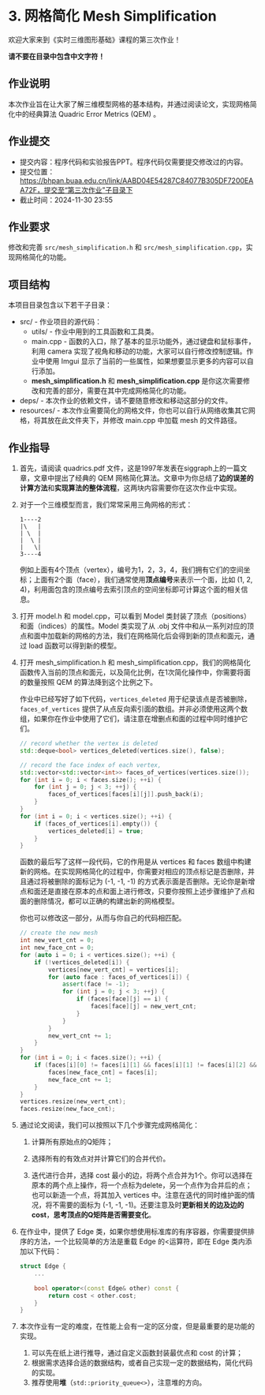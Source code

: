 # 3. 网格简化 Mesh Simplification

欢迎大家来到《实时三维图形基础》课程的第三次作业！

**请不要在目录中包含中文字符！**

## 作业说明

本次作业旨在让大家了解三维模型网格的基本结构，并通过阅读论文，实现网格简化中的经典算法 Quadric Error Metrics (QEM) 。

## 作业提交

- 提交内容：程序代码和实验报告PPT。程序代码仅需要提交修改过的内容。
- 提交位置：https://bhpan.buaa.edu.cn/link/AABD04E54287C84077B305DF7200EAA72F，提交至“第三次作业”子目录下
- 截止时间：2024-11-30 23:55

## 作业要求

修改和完善 `src/mesh_simplification.h` 和 `src/mesh_simplification.cpp`，实现网格简化的功能。

## 项目结构

本项目目录包含以下若干子目录：

- src/ - 作业项目的源代码：
    - utils/ - 作业中用到的工具函数和工具类。
    - main.cpp - 函数的入口，除了基本的显示功能外，通过键盘和鼠标事件，利用 camera 实现了视角和移动的功能，大家可以自行修改控制逻辑。作业中使用 Imgui 显示了当前的一些属性，如果想要显示更多的内容可以自行添加。
    - **mesh_simplification.h** 和 **mesh_simplification.cpp** 是你这次需要修改和完善的部分，需要在其中完成网格简化的功能。
- deps/ - 本次作业的依赖文件，请不要随意修改和移动这部分的文件。
- resources/ - 本次作业需要简化的网格文件，你也可以自行从网络收集其它网格，将其放在此文件夹下，并修改 main.cpp 中加载 mesh 的文件路径。

## 作业指导

1. 首先，请阅读 quadrics.pdf 文件，这是1997年发表在siggraph上的一篇文章，文章中提出了经典的 QEM 网格简化算法。文章中为你总结了**边的误差的计算方法**和**实现算法的整体流程**，这两块内容需要你在这次作业中实现。

2. 对于一个三维模型而言，我们常常采用三角网格的形式：

   ```
   1----2
   |\   |
   | \  |
   |  \ |	
   |   \|
   3----4
   ```

   例如上面有4个顶点（vertex），编号为1，2，3，4，我们拥有它们的空间坐标；上面有2个面（face），我们通常使用**顶点编号**来表示一个面，比如 (1, 2, 4)，利用面包含的顶点编号去索引顶点的空间坐标即可计算这个面的相关信息。

3. 打开 model.h 和 model.cpp，可以看到 Model 类封装了顶点（positions）和面（indices）的属性。Model 类实现了从 .obj 文件中和从一系列对应的顶点和面中加载新的网格的方法，我们在网格简化后会得到新的顶点和面元，通过 load 函数可以得到新的模型。

4. 打开 mesh_simplification.h 和 mesh_simplification.cpp，我们的网格简化函数传入当前的顶点和面元，以及简化比例，在1次简化操作中，你需要将面的数量按照 QEM 的算法降到这个比例之下。

   作业中已经写好了如下代码，`vertices_deleted` 用于纪录该点是否被删除，`faces_of_vertices` 提供了从点反向索引面的数组。并非必须使用这两个数组，如果你在作业中使用了它们，请注意在增删点和面的过程中同时维护它们。

   ```cpp
   // record whether the vertex is deleted
   std::deque<bool> vertices_deleted(vertices.size(), false);
   
   // record the face index of each vertex,
   std::vector<std::vector<int>> faces_of_vertices(vertices.size());
   for (int i = 0; i < faces.size(); ++i) {
       for (int j = 0; j < 3; ++j) {
           faces_of_vertices[faces[i][j]].push_back(i);
       }
   }
   for (int i = 0; i < vertices.size(); ++i) {
       if (faces_of_vertices[i].empty()) {
           vertices_deleted[i] = true;
       }
   }
   ```

   函数的最后写了这样一段代码，它的作用是从 vertices 和 faces 数组中构建新的网格。在实现网格简化的过程中，你需要对相应的顶点标记是否删除，并且通过将被删除的面标记为 (-1, -1, -1) 的方式表示面是否删除。无论你是新增点和面还是直接在原本的点和面上进行修改，只要你按照上述步骤维护了点和面的删除情况，都可以正确的构建出新的网格模型。

   你也可以修改这一部分，从而与你自己的代码相匹配。

   ```cpp
   // create the new mesh
   int new_vert_cnt = 0;
   int new_face_cnt = 0;
   for (auto i = 0; i < vertices.size(); ++i) {
       if (!vertices_deleted[i]) {
           vertices[new_vert_cnt] = vertices[i];
           for (auto face : faces_of_vertices[i]) {
               assert(face != -1);
               for (int j = 0; j < 3; ++j) {
                   if (faces[face][j] == i) {
                       faces[face][j] = new_vert_cnt;
                   }
               }
           }
           new_vert_cnt += 1;
       }
   }
   for (int i = 0; i < faces.size(); ++i) {
       if (faces[i][0] != faces[i][1] && faces[i][1] != faces[i][2] && faces[i][2] != faces[i][0]) {
           faces[new_face_cnt] = faces[i];
           new_face_cnt += 1;
       }
   }
   vertices.resize(new_vert_cnt);
   faces.resize(new_face_cnt);
   ```

5. 通过论文阅读，我们可以按照以下几个步骤完成网格简化：

   1. 计算所有原始点的Q矩阵；

   2. 选择所有的有效点对并计算它们的合并代价。

   3. 迭代进行合并，选择 cost 最小的边，将两个点合并为1个。你可以选择在原本的两个点上操作，将一个点标为delete，另一个点作为合并后的点；也可以新造一个点，将其加入 vertices 中。注意在迭代的同时维护面的情况，将不需要的面标为 (-1, -1, -1)。还要注意及时**更新相关的边及边的 cost**，**思考顶点的Q矩阵是否需要变化**。

6. 在作业中，提供了 Edge 类，如果你想使用标准库的有序容器，你需要提供排序的方法，一个比较简单的方法是重载 Edge 的<运算符，即在 Edge 类内添加以下代码：

   ```cpp
   struct Edge {
       ...
       
       bool operator<(const Edge& other) const {
           return cost < other.cost;    
       }
   }
   ```

7. 本次作业有一定的难度，在性能上会有一定的区分度，但是最重要的是功能的实现。

   1. 可以先在纸上进行推导，通过自定义函数封装最优点和 cost 的计算；
   2. 根据需求选择合适的数据结构，或者自己实现一定的数据结构，简化代码的实现。
   3. 推荐使用**堆**（`std::priority_queue<>`），注意堆的方向。

   